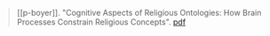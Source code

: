 > [[p-boyer]]. "Cognitive Aspects of Religious Ontologies: How Brain Processes Constrain Religious Concepts". [pdf](a/p-boyerUNKNOWN.pdf)